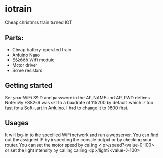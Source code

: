 # iotrain
Cheap christmas train turned IOT
## Parts:
- Cheap battery-operated train
- Arduino Nano
- ES2688 WiFi module
- Motor driver
- Some resistors

## Getting started
Set your WiFi SSID and password in the AP_NAME and AP_PWD defines. Note: My ES8266 was set to a baudrate of 115200 by default, which is too fast for a Soft-uart in Arduino. I had to change it to 9600 first.

## Usages
It will log-in to the specified WiFi network and run a webserver. You can find out the assigned IP by inspecting the console output or by checking your router. You can set the motor speed by calling \<ip\>/speed?\<value-0-100\> or set the light intensity by calling calling \<ip\>/light?\<value-0-100\> 

